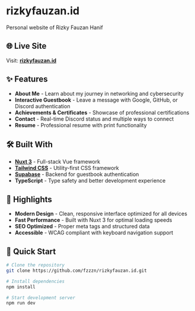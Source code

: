 # rizkyfauzan.id

Personal website of Rizky Fauzan Hanif

## 🌐 Live Site

Visit: **[rizkyfauzan.id](https://rizkyfauzan.id)**

## ✨ Features

- **About Me** - Learn about my journey in networking and cybersecurity
- **Interactive Guestbook** - Leave a message with Google, GitHub, or Discord authentication
- **Achievements & Certificates** - Showcase of professional certifications
- **Contact** - Real-time Discord status and multiple ways to connect
- **Resume** - Professional resume with print functionality

## 🛠️ Built With

- **[Nuxt 3](https://nuxt.com/)** - Full-stack Vue framework
- **[Tailwind CSS](https://tailwindcss.com/)** - Utility-first CSS framework
- **[Supabase](https://supabase.com/)** - Backend for guestbook authentication
- **TypeScript** - Type safety and better development experience

## 🎯 Highlights

- **Modern Design** - Clean, responsive interface optimized for all devices
- **Fast Performance** - Built with Nuxt 3 for optimal loading speeds
- **SEO Optimized** - Proper meta tags and structured data
- **Accessible** - WCAG compliant with keyboard navigation support

## 🚀 Quick Start

```bash
# Clone the repository
git clone https://github.com/fzzzn/rizkyfauzan.id.git

# Install dependencies
npm install

# Start development server
npm run dev
```